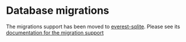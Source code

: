 # Database migrations

The migrations support has been moved to [everest-sqlite](https://github.com/EVerest/everest-sqlite). Please see its [documentation for the migration support](FIXME)
